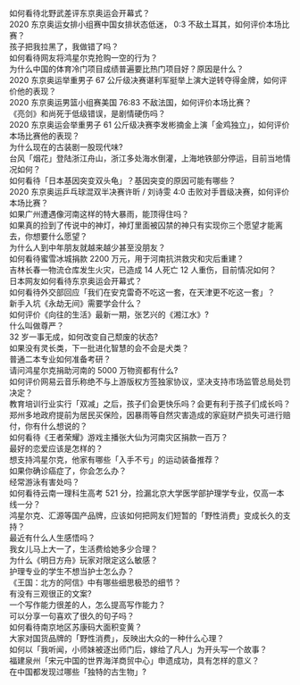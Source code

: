 如何看待北野武差评东京奥运会开幕式？  
2020 东京奥运女排小组赛中国女排状态低迷， 0:3 不敌土耳其，如何评价本场比赛？  
孩子把我拉黑了，我做错了吗？  
如何看待网友将鸿星尔克抢购一空的行为？  
为什么中国的体育冷门项目成绩普遍要比热门项目好？原因是什么？  
2020 东京奥运举重男子 67 公斤级决赛谌利军挺举上演大逆转夺得金牌，如何评价他的表现？  
2020 东京奥运男篮小组赛美国 76:83 不敌法国，如何评价本场比赛？  
《亮剑》和尚死于低级错误，是剧情硬伤吗？  
2020 东京奥运会举重男子 61 公斤级决赛李发彬摘金上演「金鸡独立」，如何评价本场比赛他的表现？  
为什么现在的古装剧一股现代味?  
台风「烟花」登陆浙江舟山，浙江多处海水倒灌，上海地铁部分停运，目前当地情况如何？  
如何看待「日本基因突变双头龟」？基因突变的原因可能有哪些？  
2020 东京奥运乒乓球混双半决赛许昕 / 刘诗雯 4:0 击败对手晋级决赛，如何评价本场比赛？  
如果广州遭遇像河南这样的特大暴雨，能顶得住吗？  
如果真的捡到了传说中的神灯，神灯里面被囚禁的神只有实现你三个愿望才能离去，你想要什么愿望？  
为什么人到中年朋友就越来越少甚至没朋友？  
如何看待蜜雪冰城捐款 2200 万元，用于河南抗洪救灾和灾后重建？  
吉林长春一物流仓库发生火灾，已造成 14 人死亡 12 人重伤，目前情况如何？  
日本网友如何看待东京奥运会开幕式？  
如何看待外交部回应「我们在安克雷奇不吃这一套，在天津更不吃这一套」？  
新手入坑《永劫无间》需要学会什么？  
如何评价《向往的生活》最新一期，张艺兴的《湘江水》?  
什么叫做尊严？  
32 岁一事无成，如何改变自己颓废的状态?  
如果没有灵长类，下一批进化智慧的会不会是犬类？  
普通二本专业如何准备考研？  
请问鸿星尔克捐助河南的 5000 万物资都有什么?  
如何评价网易云音乐称绝不与上游版权方签独家协议，坚决支持市场监管总局处罚决定？  
教育培训行业实行「双减」之后，孩子们会更快乐吗？会更有利于孩子们成长吗？  
郑州多地政府提前为居民买保险，因暴雨等自然灾害造成的家庭财产损失可进行赔付，你有什么想说的？  
如何看待《王者荣耀》游戏主播张大仙为河南灾区捐款一百万？  
最好的恋爱应该是怎样的？  
想支持鸿星尔克，他家有哪些「入手不亏」的运动装备推荐？  
如果你确诊癌症了，你会怎么办？  
经常游泳有害处吗？  
如何看待云南一理科生高考 521 分，捡漏北京大学医学部护理学专业，仅高一本线一分？  
鸿星尔克、汇源等国产品牌，应该如何把网友们短暂的「野性消费」变成长久的支持？  
最近有什么人生感悟吗？  
我女儿马上大一了，生活费给她多少合理？  
为什么《明日方舟》玩家对限定这么敏感？  
护理专业的学生不想当护士怎么办？  
《王国：北方的阿信》中有哪些细思极恐的细节？  
有没有三观很正的文案?  
一个写作能力很差的人，怎么提高写作能力？  
可以分享一句喜欢了很久的句子吗？  
如何看待南京地区苏康码大面积变黄？  
大家对国货品牌的「野性消费」，反映出大众的一种什么心理？  
如何以「我听闻，小师妹被逐出师门后，嫁给了凡人」为开头写一个故事？  
福建泉州「宋元中国的世界海洋商贸中心」申遗成功，具有怎样的意义？  
在中国都发现过哪些「独特的古生物」?  
